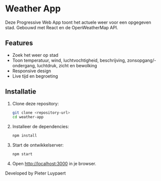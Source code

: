# Weather App

Deze Progressive Web App toont het actuele weer voor een opgegeven stad. Gebouwd met React en de OpenWeatherMap API.

## Features

- Zoek het weer op stad
- Toon temperatuur, wind, luchtvochtigheid, beschrijving, zonsopgang/-ondergang, luchtdruk, zicht en bewolking
- Responsive design
- Live tijd en begroeting

## Installatie

1. Clone deze repository:
   ```sh
   git clone <repository-url>
   cd weather-app
   ```

2. Installeer de dependencies:
   ```sh
   npm install
   ```

3. Start de ontwikkelserver:
   ```sh
   npm start
   ```

4. Open [http://localhost:3000](http://localhost:3000) in je browser.

Developed by Pieter Luypaert